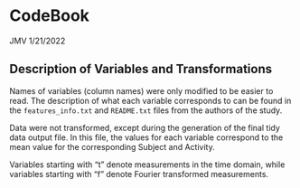 CodeBook
================
JMV
1/21/2022

## Description of Variables and Transformations

Names of variables (column names) were only modified to be easier to
read. The description of what each variable corresponds to can be found
in the `features_info.txt` and `README.txt` files from the authors of
the study.

Data were not transformed, except during the generation of the final
tidy data output file. In this file, the values for each variable
correspond to the mean value for the corresponding Subject and Activity.

Variables starting with “t” denote measurements in the time domain,
while variables starting with “f” denote Fourier transformed
measurements.
